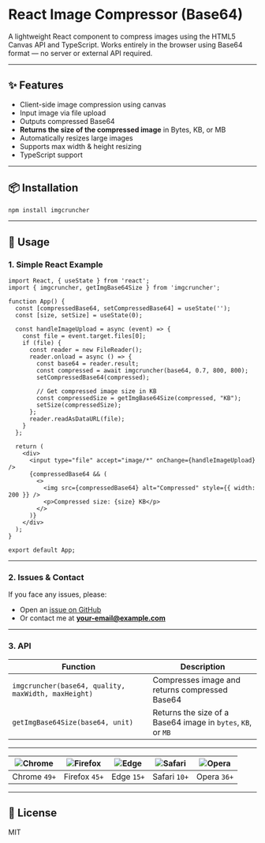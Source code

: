 # React Image Compressor (Base64)

A lightweight React component to compress images using the HTML5 Canvas API and TypeScript. Works entirely in the browser using Base64 format — no server or external API required.

---

## ✨ Features

* Client-side image compression using canvas
* Input image via file upload
* Outputs compressed Base64
* **Returns the size of the compressed image** in Bytes, KB, or MB
* Automatically resizes large images
* Supports max width & height resizing
* TypeScript support

---

## 📦 Installation

```bash
npm install imgcruncher
```

---

## 🧠 Usage

### 1. Simple React Example

```tsx
import React, { useState } from 'react';
import { imgcruncher, getImgBase64Size } from 'imgcruncher';

function App() {
  const [compressedBase64, setCompressedBase64] = useState('');
  const [size, setSize] = useState(0);

  const handleImageUpload = async (event) => {
    const file = event.target.files[0];
    if (file) {
      const reader = new FileReader();
      reader.onload = async () => {
        const base64 = reader.result;
        const compressed = await imgcruncher(base64, 0.7, 800, 800);
        setCompressedBase64(compressed);

        // Get compressed image size in KB
        const compressedSize = getImgBase64Size(compressed, "KB");
        setSize(compressedSize);
      };
      reader.readAsDataURL(file);
    }
  };

  return (
    <div>
      <input type="file" accept="image/*" onChange={handleImageUpload} />
      {compressedBase64 && (
        <>
          <img src={compressedBase64} alt="Compressed" style={{ width: 200 }} />
          <p>Compressed size: {size} KB</p>
        </>
      )}
    </div>
  );
}

export default App;
```

---

### 2. Issues & Contact

If you face any issues, please:

* Open an [issue on GitHub](https://github.com/your-username/your-repo/issues)
* Or contact me at **[your-email@example.com](mailto:your-email@example.com)**

---

### 3. API

| Function                                            | Description                                                  |
| --------------------------------------------------- | ------------------------------------------------------------ |
| `imgcruncher(base64, quality, maxWidth, maxHeight)` | Compresses image and returns compressed Base64               |
| `getImgBase64Size(base64, unit)`                    | Returns the size of a Base64 image in `bytes`, `KB`, or `MB` |

---

| ![Chrome](https://raw.githubusercontent.com/alrra/browser-logos/main/src/chrome/chrome_48x48.png) | ![Firefox](https://raw.githubusercontent.com/alrra/browser-logos/main/src/firefox/firefox_48x48.png) | ![Edge](https://raw.githubusercontent.com/alrra/browser-logos/main/src/edge/edge_48x48.png) | ![Safari](https://raw.githubusercontent.com/alrra/browser-logos/main/src/safari/safari_48x48.png) | ![Opera](https://raw.githubusercontent.com/alrra/browser-logos/main/src/opera/opera_48x48.png) |
| :-----------------------------------------------------------------------------------------------: | :--------------------------------------------------------------------------------------------------: | :-----------------------------------------------------------------------------------------: | :-----------------------------------------------------------------------------------------------: | :--------------------------------------------------------------------------------------------: |
|                                            Chrome `49+`                                           |                                             Firefox `45+`                                            |                                          Edge `15+`                                         |                                            Safari `10+`                                           |                                           Opera `36+`                                          |

---

## 📜 License

MIT
